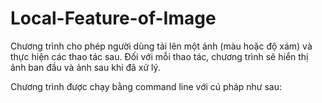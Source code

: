 # Local-Feature-of-Image
Chương trình cho phép người dùng tải lên một ảnh (màu hoặc độ xám) và thực hiện các thao tác sau. Đối với mỗi thao tác, chương trình sẽ hiển thị ảnh ban đầu và ảnh sau khi đã xử lý.

Chương trình được chạy bằng command line với cú pháp như sau: 

<tenchuongtrinh> <duongdantaptinanh> <malenh> <thamso>
